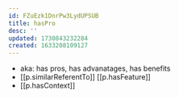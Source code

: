 ```yaml
---
id: FZuEzk1DnrPw3LydUPSUB
title: hasPro
desc: ''
updated: 1730843232284
created: 1633208109127
---
```




- aka: has pros, has advanatages, has benefits
- [[p.similarReferentTo]] [[p.hasFeature]]
- [[p.hasContext]]  
